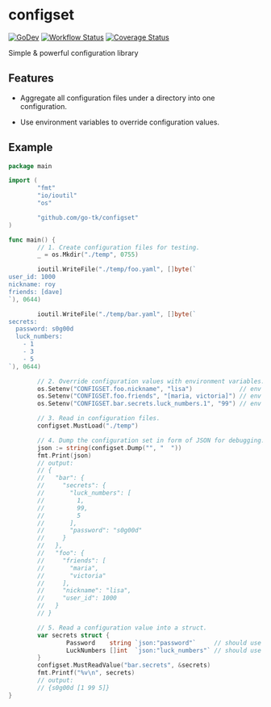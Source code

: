 # configset

[![GoDev](https://pkg.go.dev/badge/golang.org/x/pkgsite.svg)](https://pkg.go.dev/github.com/go-tk/configset)
[![Workflow Status](https://github.com/go-tk/configset/actions/workflows/ci.yaml/badge.svg?branch=main)](https://github.com/go-tk/configset/actions/workflows/ci.yaml?query=branch%3Amain)
[![Coverage Status](https://codecov.io/gh/go-tk/configset/branch/main/graph/badge.svg)](https://codecov.io/gh/go-tk/configset/branch/main)

Simple & powerful configuration library

## Features

- Aggregate all configuration files under a directory into one configuration.

- Use environment variables to override configuration values.

## Example

```go
package main

import (
        "fmt"
        "io/ioutil"
        "os"

        "github.com/go-tk/configset"
)

func main() {
        // 1. Create configuration files for testing.
        _ = os.Mkdir("./temp", 0755)

        ioutil.WriteFile("./temp/foo.yaml", []byte(`
user_id: 1000
nickname: roy
friends: [dave]
`), 0644)

        ioutil.WriteFile("./temp/bar.yaml", []byte(`
secrets:
  password: s0g00d
  luck_numbers:
    - 1
    - 3
    - 5
`), 0644)

        // 2. Override configuration values with environment variables.
        os.Setenv("CONFIGSET.foo.nickname", "lisa")             // env value should be valid YAML
        os.Setenv("CONFIGSET.foo.friends", "[maria, victoria]") // env value should be valid YAML
        os.Setenv("CONFIGSET.bar.secrets.luck_numbers.1", "99") // env value should be valid YAML

        // 3. Read in configuration files.
        configset.MustLoad("./temp")

        // 4. Dump the configuration set in form of JSON for debugging.
        json := string(configset.Dump("", "  "))
        fmt.Print(json)
        // output:
        // {
        //   "bar": {
        //     "secrets": {
        //       "luck_numbers": [
        //         1,
        //         99,
        //         5
        //       ],
        //       "password": "s0g00d"
        //     }
        //   },
        //   "foo": {
        //     "friends": [
        //       "maria",
        //       "victoria"
        //     ],
        //     "nickname": "lisa",
        //     "user_id": 1000
        //   }
        // }

        // 5. Read a configuration value into a struct.
        var secrets struct {
                Password    string `json:"password"`     // should use json tag rather than yaml tag
                LuckNumbers []int  `json:"luck_numbers"` // should use json tag rather than yaml tag
        }
        configset.MustReadValue("bar.secrets", &secrets)
        fmt.Printf("%v\n", secrets)
        // output:
        // {s0g00d [1 99 5]}
}
```
